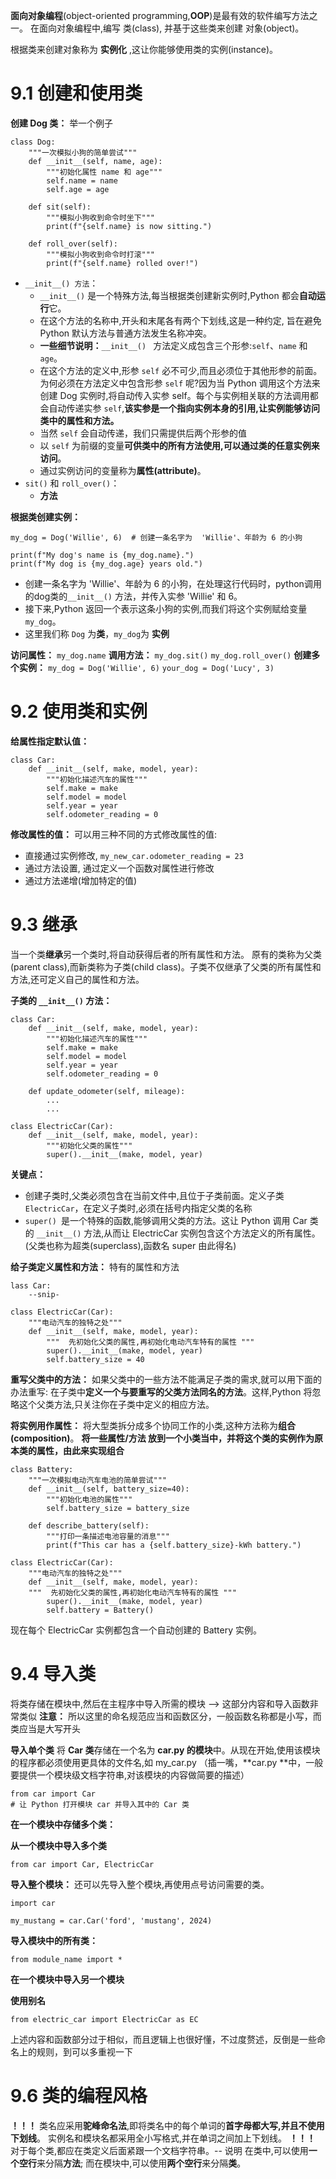 **面向对象编程**(object-oriented programming,**OOP**)是最有效的软件编写方法之一。
在面向对象编程中,编写 类(class), 并基于这些类来创建 对象(object)。

根据类来创建对象称为 **实例化** ,这让你能够使用类的实例(instance)。

# 9.1 创建和使用类
**创建 Dog 类：** 举一个例子
```
class Dog:  
	"""一次模拟小狗的简单尝试"""  
	def __init__(self, name, age):  
		"""初始化属性 name 和 age""" 
		self.name = name 
		self.age = age  
	
	def sit(self):  
		"""模拟小狗收到命令时坐下"""  
		print(f"{self.name} is now sitting.")  
	
	def roll_over(self):  
		"""模拟小狗收到命令时打滚"""  
		print(f"{self.name} rolled over!")
```
- `__init__() 方法`：
	- `__init__()` 是一个特殊方法,每当根据类创建新实例时,Python 都会**自动运行**它。
	- 在这个方法的名称中,开头和末尾各有两个下划线,这是一种约定,  旨在避免 Python 默认方法与普通方法发生名称冲突。
	- **一些细节说明：**`__init__() ` 方法定义成包含三个形参:`self`、`name` 和 `age`。
	- 在这个方法的定义中,形参 `self` 必不可少,而且必须位于其他形参的前面。为何必须在方法定义中包含形参 `self` 呢?因为当 Python 调用这个方法来创建 Dog 实例时,将自动传入实参 self。每个与实例相关联的方法调用都会自动传递实参 `self`,**该实参是一个指向实例本身的引用,让实例能够访问类中的属性和方法。**
	- 当然 `self` 会自动传递，我们只需提供后两个形参的值
	- 以 `self`  为前缀的变量**可供类中的所有方法使用,可以通过类的任意实例来访问**。
	- 通过实例访问的变量称为**属性(attribute)**。
- `sit()` 和 `roll_over()`：
	- **方法** 

**根据类创建实例：**
```
my_dog = Dog('Willie', 6)  # 创建一条名字为  'Willie'、年龄为 6 的小狗

print(f"My dog's name is {my_dog.name}.") 
print(f"My dog is {my_dog.age} years old.")
```
- 创建一条名字为  'Willie'、年龄为 6 的小狗，在处理这行代码时，python调用的dog类的`__init__()` 方法，并传入实参 'Willie' 和 6。
- 接下来,Python 返回一个表示这条小狗的实例,而我们将这个实例赋给变量 `my_dog`。
- 这里我们称 `Dog` 为**类**，`my_dog`为 **实例** 

**访问属性：** `my_dog.name`
**调用方法：** `my_dog.sit()`   `my_dog.roll_over()`
**创建多个实例：** `my_dog = Dog('Willie', 6)`  `your_dog = Dog('Lucy', 3)`


# 9.2 使用类和实例
**给属性指定默认值：**
```
class Car:  
	def __init__(self, make, model, year):  
		"""初始化描述汽⻋的属性""" 
		self.make = make 
		self.model = model 
		self.year = year  
		self.odometer_reading = 0
```

**修改属性的值：**
可以用三种不同的方式修改属性的值:
- 直接通过实例修改, `my_new_car.odometer_reading = 23`
- 通过方法设置, 通过定义一个函数对属性进行修改
- 通过方法递增(增加特定的值)

# 9.3 继承
当一个类**继承**另一个类时,将自动获得后者的所有属性和方法。
原有的类称为父类(parent class),而新类称为子类(child class)。子类不仅继承了父类的所有属性和方法,还可定义自己的属性和方法。

**子类的 `__init__()` 方法：**
```
class Car:  
	def __init__(self, make, model, year):  
		"""初始化描述汽⻋的属性""" 
		self.make = make 
		self.model = model 
		self.year = year 
		self.odometer_reading = 0
		
	def update_odometer(self, mileage):
		...
		...

class ElectricCar(Car):
	def __init__(self, make, model, year): 
		"""初始化父类的属性""" 
		super().__init__(make, model, year)
```
**关键点：**
- 创建子类时,父类必须包含在当前文件中,且位于子类前面。定义子类 `ElectricCar`，在定义子类时,必须在括号内指定父类的名称
- `super() `是一个特殊的函数,能够调用父类的方法。这让 Python 调用 Car 类的 `__init__()` 方法,从而让 ElectricCar 实例包含这个方法定义的所有属性。(父类也称为超类(superclass),函数名  super 由此得名)

**给子类定义属性和方法：** 特有的属性和方法
```
lass Car:  
	--snip-
	
class ElectricCar(Car):  
	"""电动汽⻋的独特之处"""  
	def __init__(self, make, model, year): 
		"""  先初始化父类的属性,再初始化电动汽⻋特有的属性 """  
		super().__init__(make, model, year) 
		self.battery_size = 40
```

**重写父类中的方法：** 
如果父类中的一些方法不能满足子类的需求,就可以用下面的办法重写:
	在子类中**定义一个与要重写的父类方法同名的方法**。这样,Python 将忽略这个父类方法,只关注你在子类中定义的相应方法。

**将实例用作属性：**
将大型类拆分成多个协同工作的小类,这种方法称为**组合(composition)**。
**将一些属性/方法 放到一个小类当中，并将这个类的实例作为原本类的属性，由此来实现组合**
```
class Battery:  
	"""一次模拟电动汽⻋电池的简单尝试"""  
	def __init__(self, battery_size=40): 
		"""初始化电池的属性"""  
		self.battery_size = battery_size  
	
	def describe_battery(self):  
		"""打印一条描述电池容量的消息"""  
		print(f"This car has a {self.battery_size}-kWh battery.")

class ElectricCar(Car):  
	"""电动汽⻋的独特之处"""  
	def __init__(self, make, model, year): 
	"""  先初始化父类的属性,再初始化电动汽⻋特有的属性 """ 
		super().__init__(make, model, year)
		self.battery = Battery()
```
现在每个  ElectricCar 实例都包含一个自动创建的 Battery 实例。


# 9.4 导入类
将类存储在模块中,然后在主程序中导入所需的模块 --> 这部分内容和导入函数非常类似
**注意：** 所以这里的命名规范应当和函数区分，一般函数名称都是小写，而类应当是大写开头

**导入单个类**
将 **Car 类**存储在一个名为 **car.py 的模块**中。从现在开始,使用该模块的程序都必须使用更具体的文件名,如 my_car.py
（插一嘴，**car.py **中，一般要提供一个模块级文档字符串,对该模块的内容做简要的描述）
```
from car import Car
# 让 Python 打开模块 car 并导入其中的 Car 类
```

**在一个模块中存储多个类：**

**从一个模块中导入多个类**
```
from car import Car, ElectricCar
```
**导入整个模块：** 还可以先导入整个模块,再使用点号访问需要的类。
```
import car  

my_mustang = car.Car('ford', 'mustang', 2024)
```
**导入模块中的所有类：**
```
from module_name import *
```
**在一个模块中导入另一个模块**

**使用别名**
```
from electric_car import ElectricCar as EC
```

上述内容和函数部分过于相似，而且逻辑上也很好懂，不过度赘述，反倒是一些命名上的规则，到可以多重视一下
# 9.6 类的编程风格
**！！！**
类名应采用**驼峰命名法**,即将类名中的每个单词的**首字母都大写,并且不使用下划线**。
实例名和模块名都采用全小写格式,并在单词之间加上下划线。
**！！！** 
对于每个类,都应在类定义后面紧跟一个文档字符串。-- 说明
在类中,可以使用**一个空行**来分隔**方法**; 而在模块中,可以使用**两个空行**来分隔**类**。